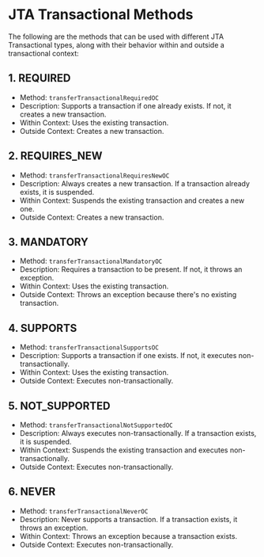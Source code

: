 # JTA Transactional Methods

The following are the methods that can be used with different JTA Transactional types, along with their behavior within and outside a transactional context:

## 1. REQUIRED
- Method: `transferTransactionalRequiredOC`
- Description: Supports a transaction if one already exists. If not, it creates a new transaction.
- Within Context: Uses the existing transaction.
- Outside Context: Creates a new transaction.

## 2. REQUIRES_NEW
- Method: `transferTransactionalRequiresNewOC`
- Description: Always creates a new transaction. If a transaction already exists, it is suspended.
- Within Context: Suspends the existing transaction and creates a new one.
- Outside Context: Creates a new transaction.

## 3. MANDATORY
- Method: `transferTransactionalMandatoryOC`
- Description: Requires a transaction to be present. If not, it throws an exception.
- Within Context: Uses the existing transaction.
- Outside Context: Throws an exception because there's no existing transaction.

## 4. SUPPORTS
- Method: `transferTransactionalSupportsOC`
- Description: Supports a transaction if one exists. If not, it executes non-transactionally.
- Within Context: Uses the existing transaction.
- Outside Context: Executes non-transactionally.

## 5. NOT_SUPPORTED
- Method: `transferTransactionalNotSupportedOC`
- Description: Always executes non-transactionally. If a transaction exists, it is suspended.
- Within Context: Suspends the existing transaction and executes non-transactionally.
- Outside Context: Executes non-transactionally.

## 6. NEVER
- Method: `transferTransactionalNeverOC`
- Description: Never supports a transaction. If a transaction exists, it throws an exception.
- Within Context: Throws an exception because a transaction exists.
- Outside Context: Executes non-transactionally.
